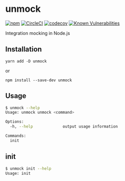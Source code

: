 # unmock

[![npm](https://img.shields.io/npm/v/unmock-cli.svg)][npmjs]
[![CircleCI](https://circleci.com/gh/unmock/unmock-js.svg?style=svg)](https://circleci.com/gh/unmock/unmock-js)
[![codecov](https://codecov.io/gh/unmock/unmock-js/branch/dev/graph/badge.svg)](https://codecov.io/gh/unmock/unmock-js)
[![Known Vulnerabilities](https://snyk.io/test/github/unmock/unmock-js/badge.svg?targetFile=package.json)](https://snyk.io/test/github/unmock/unmock-js?targetFile=package.json)

[npmjs]: https://www.npmjs.com/package/unmock
[build]: https://circleci.com/gh/unmock/unmock-js
[coverage]: https://coveralls.io/github/unmock/unmock-js

Integration mocking in Node.js

## Installation

```
yarn add -D unmock
```

or

```
npm install --save-dev unmock
```

## Usage

```bash
$ unmock --help
Usage: unmock unmock <command>

Options:
  -h, --help             output usage information

Commands:
  init
```

## init

```bash
$ unmock init --help
Usage: init
```
